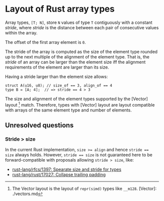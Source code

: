 # Layout of Rust array types

Array types, `[T; N]`, store `N` values of type `T` contiguously with a constant
_stride_, where _stride_ is the distance between each pair of consecutive values
within the array.

The offset of the first array element is `0`.

The stride of the array is computed as the size of the element type rounded up
to the next multiple of the alignment of the element type. That is, the _stride_
of an array can be larger than the element size iff the alignment requirements
of the element are larger than its size.

Having a stride larger than the element size allows:

```rust,ignore
struct A(u16, u8); // size_of == 3, align_of == 4
type B = [A; 4];  // => stride == 4 > 3
```

The size and alignment of the element types supported by the [Vector] layout
[^1] match. Therefore, types with [Vector] layout are layout compatible with
arrays of the same element type and number of elements.

[^1]: The Vector layout is the layout of `repr(simd)` types like `__m128`.
[Vector]: ./vectors.md

## Unresolved questions

### Stride > size

In the current Rust implementation, `size >= align` and hence `stride == size`
always holds. However, `stride == size` is not guaranteed here to be
forward-compatible with proposals allowing `stride > size`, like:
  
  * [rust-lang/rfcs/1397: Spearate size and stride for types](https://github.com/rust-lang/rfcs/issues/1397)
  * [rust-lang/rust/17027: Collapse trailing padding](https://github.com/rust-lang/rust/issues/17027)
